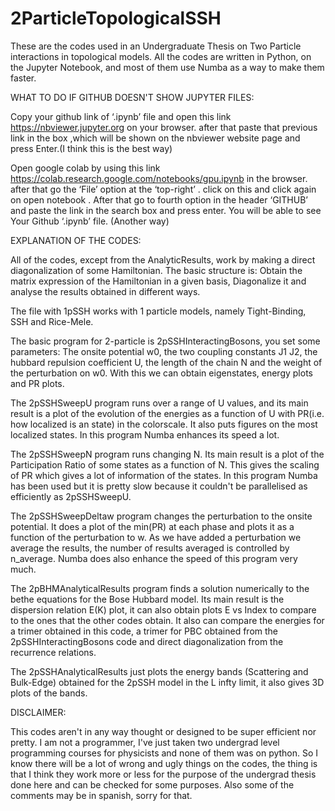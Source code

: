 # 2ParticleTopologicalSSH
These are the codes used in an Undergraduate Thesis on Two Particle interactions in topological models.
All the codes are written in Python, on the Jupyter Notebook, and most of them use Numba as a way to make them faster.

WHAT TO DO IF GITHUB DOESN'T SHOW JUPYTER FILES:

Copy your github link of ‘.ipynb’ file and open this link https://nbviewer.jupyter.org on your browser. after that paste that previous link in the box ,which will be shown on the nbviewer website page and press Enter.(I think this is the best way)

Open google colab by using this link https://colab.research.google.com/notebooks/gpu.ipynb in the browser. after that go the ‘File’ option at the ‘top-right’ . click on this and click again on open notebook . After that go to fourth option in the header ‘GITHUB’ and paste the link in the search box and press enter. You will be able to see Your Github ‘.ipynb’ file. (Another way)


EXPLANATION OF THE CODES:

All of the codes, except from the AnalyticResults, work by making a direct diagonalization of some Hamiltonian. The basic structure is: Obtain the matrix expression of the Hamiltonian in a given basis, Diagonalize it and analyse the results obtained in different ways.

The file with 1pSSH works with 1 particle models, namely Tight-Binding, SSH and Rice-Mele.

The basic program for 2-particle is 2pSSHInteractingBosons, you set some parameters: The onsite potential w0, the two coupling constants J1 J2, the hubbard repulsion coefficient U, the length of the chain N and the weight of the perturbation on w0. With this we can obtain eigenstates, energy plots and PR plots.

The 2pSSHSweepU program runs over a range of U values, and its main result is a plot of the evolution of the energies as a function of U with PR(i.e. how localized is an state) in the colorscale. It also puts figures on the most localized states. In this program Numba enhances its speed a lot.

The 2pSSHSweepN program runs changing N. Its main result is a plot of the Participation Ratio of some states as a function of N. This gives the scaling of PR which gives a lot of information of the states. In this program Numba has been used but it is pretty slow because it couldn't be parallelised as efficiently as 2pSSHSweepU.

The 2pSSHSweepDeltaw program changes the perturbation to the onsite potential. It does a plot of the min(PR) at each phase and plots it as a function of the perturbation to w. As we have added a perturbation we average the results, the number of results averaged is controlled by n_average. Numba does also enhance the speed of this program very much.

The 2pBHMAnalyticalResults program finds a solution numerically to the bethe equations for the Bose Hubbard model. Its main result is the dispersion relation E(K) plot, it can also obtain plots E vs Index to compare to the ones that the other codes obtain. It also can compare the energies for a trimer obtained in this code, a trimer for PBC obtained from the 2pSSHInteractingBosons code and direct diagonalization from the recurrence relations.

The 2pSSHAnalyticalResults just plots the energy bands (Scattering and Bulk-Edge) obtained for the 2pSSH model in the L infty limit, it also gives 3D plots of the bands.


DISCLAIMER:

This codes aren't in any way thought or designed to be super efficient nor pretty. I am not a programmer, I've just taken two undergrad level programming courses for physicists and none of them was on python. So I know there will be a lot of wrong and ugly things on the codes, the thing is that I think they work more or less for the purpose of the undergrad thesis done here and can be checked for some purposes. Also some of the comments may be in spanish, sorry for that.
